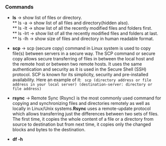 ### Commands

* **ls** -> show list of files or directory.<br />
   ** ls -a -> show list of all files and directory(hidden also).<br />
   ** ls -lt -> show list of all the recently modified files and folders first.<br />
   ** ls -lrt -> show list of all the recently modified files and folders at last.<br />
   ** ls -lh -> show size of files and directory in human readable format.<br />
   

* **scp** -> scp (secure copy) command in Linux system is used to copy file(s) between servers in a secure way. The SCP command or secure copy allows secure transferring of files in between the local host and the remote host or between two remote hosts. It uses the same authentication and security as it is used in the Secure Shell (SSH) protocol. SCP is known for its simplicity, security and pre-installed availability. 
Here an example of it:
``` scp (directory address or file address in your local server) (destination-server: directory or file address)```

* **rsync** -> Remote Sync (Rsync) is the most commonly used command for copying and synchronizing files and directories remotely as well as locally in Linux/Unix systems.**Rsync** uses a remote-update protocol which allows transferring just the differences between two sets of files. The first time, it copies the whole content of a file or a directory from source to destination but from next time, it copies only the changed blocks and bytes to the destination.
           


* **df -h**
